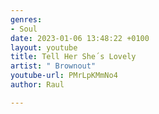 ```yaml
---
genres:
- Soul
date: 2023-01-06 13:48:22 +0100
layout: youtube
title: Tell Her She´s Lovely
artist: " Brownout"
youtube-url: PMrLpKMmNo4
author: Raul

---
```

